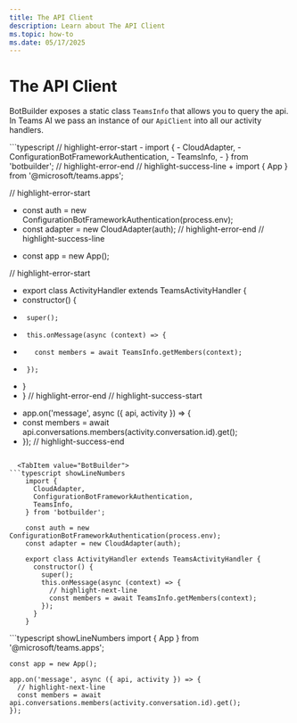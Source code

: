 ```yaml
---
title: The API Client
description: Learn about The API Client
ms.topic: how-to
ms.date: 05/17/2025
---
```



# The API Client

BotBuilder exposes a static class `TeamsInfo` that allows you to query the api. In Teams AI
we pass an instance of our `ApiClient` into all our activity handlers.

<Tabs groupId="sending-activities">
  <TabItem value="Diff" default>
```typescript
  // highlight-error-start
-  import {
-    CloudAdapter,
-    ConfigurationBotFrameworkAuthentication,
-    TeamsInfo,
-  } from 'botbuilder';
  // highlight-error-end
  // highlight-success-line
+  import { App } from '@microsoft/teams.apps';

  // highlight-error-start
-  const auth = new ConfigurationBotFrameworkAuthentication(process.env);
-  const adapter = new CloudAdapter(auth);
  // highlight-error-end
  // highlight-success-line
+  const app = new App();

  // highlight-error-start
-  export class ActivityHandler extends TeamsActivityHandler {
-    constructor() {
-      super();
-      this.onMessage(async (context) => {
-        const members = await TeamsInfo.getMembers(context);
-      });
-    }
-  }
  // highlight-error-end
  // highlight-success-start
+  app.on('message', async ({ api, activity }) => {
+    const members = await api.conversations.members(activity.conversation.id).get();
+  });
  // highlight-success-end
```
  
  <TabItem value="BotBuilder">
```typescript showLineNumbers
    import {
      CloudAdapter,
      ConfigurationBotFrameworkAuthentication,
      TeamsInfo,
    } from 'botbuilder';

    const auth = new ConfigurationBotFrameworkAuthentication(process.env);
    const adapter = new CloudAdapter(auth);

    export class ActivityHandler extends TeamsActivityHandler {
      constructor() {
        super();
        this.onMessage(async (context) => {
          // highlight-next-line
          const members = await TeamsInfo.getMembers(context);
        });
      }
    }
```
  
  <TabItem value="Teams AI">
```typescript showLineNumbers
    import { App } from '@microsoft/teams.apps';

    const app = new App();

    app.on('message', async ({ api, activity }) => {
      // highlight-next-line
      const members = await api.conversations.members(activity.conversation.id).get();
    });
```
  
